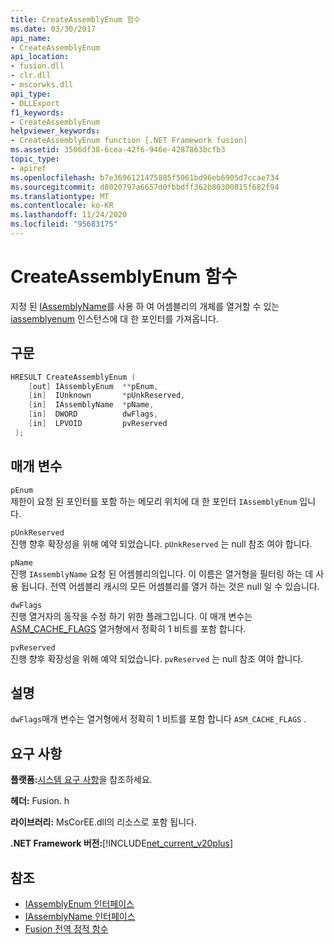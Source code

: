```yaml
---
title: CreateAssemblyEnum 함수
ms.date: 03/30/2017
api_name:
- CreateAssemblyEnum
api_location:
- fusion.dll
- clr.dll
- mscorwks.dll
api_type:
- DLLExport
f1_keywords:
- CreateAssemblyEnum
helpviewer_keywords:
- CreateAssemblyEnum function [.NET Framework fusion]
ms.assetid: 3506df38-6cea-42f6-946e-4287863bcfb3
topic_type:
- apiref
ms.openlocfilehash: b7e3696121475885f5061bd96eb6905d7ccae734
ms.sourcegitcommit: d8020797a6657d0fbbdff362b80300815f682f94
ms.translationtype: MT
ms.contentlocale: ko-KR
ms.lasthandoff: 11/24/2020
ms.locfileid: "95683175"
---
```

# <a name="createassemblyenum-function"></a>CreateAssemblyEnum 함수

지정 된 [IAssemblyName](iassemblyname-interface.md)를 사용 하 여 어셈블리의 개체를 열거할 수 있는 [iassemblyenum](iassemblyenum-interface.md) 인스턴스에 대 한 포인터를 가져옵니다.  
  
## <a name="syntax"></a>구문  
  
```cpp  
HRESULT CreateAssemblyEnum (  
    [out] IAssemblyEnum  **pEnum,  
    [in]  IUnknown       *pUnkReserved,  
    [in]  IAssemblyName  *pName,  
    [in]  DWORD          dwFlags,  
    [in]  LPVOID         pvReserved  
 );  
```  
  
## <a name="parameters"></a>매개 변수  

 `pEnum`  
 제한이 요청 된 포인터를 포함 하는 메모리 위치에 대 한 포인터 `IAssemblyEnum` 입니다.  
  
 `pUnkReserved`  
 진행 향후 확장성을 위해 예약 되었습니다. `pUnkReserved` 는 null 참조 여야 합니다.  
  
 `pName`  
 진행 `IAssemblyName` 요청 된 어셈블리의입니다. 이 이름은 열거형을 필터링 하는 데 사용 됩니다. 전역 어셈블리 캐시의 모든 어셈블리를 열거 하는 것은 null 일 수 있습니다.  
  
 `dwFlags`  
 진행 열거자의 동작을 수정 하기 위한 플래그입니다. 이 매개 변수는 [ASM_CACHE_FLAGS](asm-cache-flags-enumeration.md) 열거형에서 정확히 1 비트를 포함 합니다.  
  
 `pvReserved`  
 진행 향후 확장성을 위해 예약 되었습니다. `pvReserved` 는 null 참조 여야 합니다.  
  
## <a name="remarks"></a>설명  

 `dwFlags`매개 변수는 열거형에서 정확히 1 비트를 포함 합니다 `ASM_CACHE_FLAGS` .  
  
## <a name="requirements"></a>요구 사항  

 **플랫폼:**[시스템 요구 사항](../../get-started/system-requirements.md)을 참조하세요.  
  
 **헤더:** Fusion. h  
  
 **라이브러리:** MsCorEE.dll의 리소스로 포함 됩니다.  
  
 **.NET Framework 버전:**[!INCLUDE[net_current_v20plus](../../../../includes/net-current-v20plus-md.md)]  
  
## <a name="see-also"></a>참조

- [IAssemblyEnum 인터페이스](iassemblyenum-interface.md)
- [IAssemblyName 인터페이스](iassemblyname-interface.md)
- [Fusion 전역 정적 함수](fusion-global-static-functions.md)
